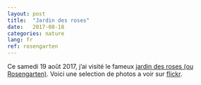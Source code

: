 ```yaml
---
layout: post
title:  "Jardin des roses"
date:   2017-08-18
categories: nature
lang: fr
ref: rosengarten
---
```


Ce samedi 19 août 2017, j’ai visité le fameux [jardin des roses (ou Rosengarten)][rosengarten].
Voici une selection de photos a voir sur [flickr][flickr-flower].

[rosengarten]:   https://www.bern.com/fr/detail/le-jardin-des-roses
[flickr-flower]: https://www.flickr.com/photos/151886694@N06/albums/72157685820800013

